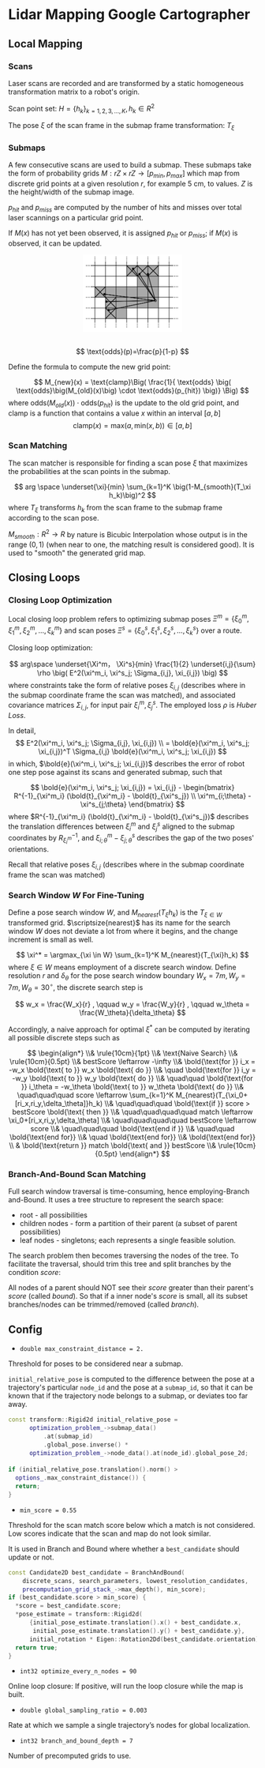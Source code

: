 # Lidar Mapping Google Cartographer

## Local Mapping

### Scans

Laser scans are recorded and are transformed by a static homogeneous transformation matrix to a robot's origin.

Scan point set: $H=\{h_k\}_{k=1,2,3,...,K}, h_k \in R^2$

The pose $\xi$ of the scan frame in the
submap frame transformation: $T_{\xi}$

### Submaps

A few consecutive scans are used to build a submap. 
These submaps take the form of probability grids $M : rZ × rZ \rightarrow [p_{min} , p_{max} ]$ which map from discrete grid points at a given resolution $r$, for example $5$ cm, to values. $Z$ is the height/width of the submap image.

$p_{hit}$ and $p_{miss}$ are computed by the number of hits and misses over total laser scannings on a particular grid point.

If $M(x)$ has not yet been observed, it is assigned $p_{hit}$ or $p_{miss}$; if $M(x)$ is observed, it can be updated.

<div style="display: flex; justify-content: center;">
      <img src="imgs/google_cart_scan.png" width="40%" height="40%" alt="google_cart_scan">
</div>
</br>

$$
\text{odds}(p)=\frac{p}{1-p}
$$

Define the formula to compute the new grid point:

$$
M_{new}(x) = \text{clamp}\Big(
    \frac{1}{
    \text{odds} \big( \text{odds}\big(M_{old}(x)\big) \cdot \text{odds}(p_{hit}) \big)}
\Big)
$$
where $\text{odds}\big(M_{old}(x)\big) \cdot \text{odds}(p_{hit})$ is the update to the old grid point,
and $\text{clamp}$ is a function that contains a value $x$ within an interval $[a,b]$
$$
\text{clamp}(x) = \text{max}
\big( a, \text{min}(x, b) \big) \in [a, b]
$$

### Scan Matching

The scan matcher is responsible for
finding a scan pose $\xi$ that maximizes the probabilities at the scan points in the submap.

$$
arg \space \underset{\xi}{min} \sum_{k=1}^K \big(1-M_{smooth}(T_\xi h_k)\big)^2
$$
where $T_\xi$ transforms $h_k$ from the scan frame to the submap
frame according to the scan pose.

$M_{smooth}: R^2 \rightarrow R$ by nature is Bicubic Interpolation whose output is in the range $(0, 1)$ (when near to one, the matching result is considered good). It is used to "smooth" the generated grid map.

## Closing Loops

### Closing Loop Optimization

Local closing loop problem refers to optimizing submap poses $\Xi^m = \{\xi^m_0, \xi^m_1, \xi^m_2, ..., \xi^m_k\}$ and scan poses $\Xi^s = \{\xi^s_0, \xi^s_1, \xi^s_2, ..., \xi^s_k\}$ over a route.

Closing loop optimization:

$$
arg\space \underset{\Xi^m， \Xi^s}{min} \frac{1}{2} \underset{i,j}{\sum} \rho \big( E^2(\xi^m_i, \xi^s_j; \Sigma_{i,j}, \xi_{i,j}) \big)
$$
where constraints take the form of relative poses $\xi_{i,j}$ (describes where in the submap coordinate frame the scan was matched), 
and associated covariance matrices $\Sigma_{i,j}$, for input pair $\xi^m_i, \xi^s_j$. The employed loss $\rho$ is *Huber Loss*.

In detail,
$$
E^2(\xi^m_i, \xi^s_j; \Sigma_{i,j}, \xi_{i,j}) 
\\ =
\bold{e}(\xi^m_i, \xi^s_j; \xi_{i,j})^T \Sigma_{i,j} \bold{e}(\xi^m_i, \xi^s_j; \xi_{i,j})
$$
in which, $\bold{e}(\xi^m_i, \xi^s_j; \xi_{i,j})$ describes the error of robot one step pose against its scans and generated submap, such that

$$
\bold{e}(\xi^m_i, \xi^s_j; \xi_{i,j}) =
 \xi_{i,j} - 
\begin{bmatrix}
    R^{-1}_{\xi^m_i} (\bold{t}_{\xi^m_i} - \bold{t}_{\xi^s_j}) \\
    \xi^m_{i;\theta} - \xi^s_{j;\theta}
\end{bmatrix}
$$
where $R^{-1}_{\xi^m_i} (\bold{t}_{\xi^m_i} - \bold{t}_{\xi^s_j})$ describes the translation differences between $\xi^m_i$ and $\xi^s_j$ aligned to the submap coordinates by $R^{-1}_{\xi^m_i}$, 
and $\xi^m_{i;\theta} - \xi^s_{j;\theta}$ describes the gap of the two poses' orientations.

Recall that relative poses $\xi_{i,j}$ (describes where in the submap coordinate frame the scan was matched)

### Search Window $W$ For Fine-Tuning

Define a pose search window $W$,
and $M_{nearest}(T_{\xi}h_k)$ is the $T_{\xi \in W}$ transformed grid.
$\scriptsize{nearest}$ has its name for the search window $W$ does not deviate a lot from where it begins, and the change increment is small as well. 

$$
\xi^* = \argmax_{\xi \in W} \sum_{k=1}^K M_{nearest}(T_{\xi}h_k)
$$
where $\xi \in W$ means employment of a discrete search window. Define resolution $r$ and $\delta_\theta$ for the pose search window boundary $W_x=7 m, W_y=7m, W_\theta=30^\circ$, the discrete search step is

$$
w_x = \frac{W_x}{r}
, \qquad
w_y = \frac{W_y}{r}
, \qquad
w_\theta = \frac{W_\theta}{\delta_\theta}
$$

Accordingly, a naive approach for optimal $\xi^*$ can be computed by iterating all possible discrete steps such as

$$
\begin{align*}
\\& 
\rule{10cm}{1pt}
\\&
\text{Naive Search}
\\& 
\rule{10cm}{0.5pt}
\\& 
    bestScore \leftarrow -\infty
\\& 
    \bold{\text{for }} i_x = -w_x \bold{\text{ to }} w_x \bold{\text{ do }}
\\& \quad
    \bold{\text{for }} i_y = -w_y \bold{\text{ to }} w_y \bold{\text{ do }}
\\& \quad\quad
    \bold{\text{for }} i_\theta = -w_\theta \bold{\text{ to }} w_\theta \bold{\text{ do }}
\\& \quad\quad\quad
    score \leftarrow \sum_{k=1}^K M_{nearest}(T_{\xi_0+[ri_x,ri_y,\delta_\theta]}h_k)
\\& \quad\quad\quad
    \bold{\text{if }} score > bestScore \bold{\text{ then }}
\\& \quad\quad\quad\quad
    match \leftarrow \xi_0+[ri_x,ri_y,\delta_\theta]
\\& \quad\quad\quad\quad
    bestScore \leftarrow score
\\& \quad\quad\quad
    \bold{\text{end if }}
\\& \quad\quad
    \bold{\text{end for}}
\\& \quad
    \bold{\text{end for}}
\\&
    \bold{\text{end for}}
\\ &
\bold{\text{return }} match     \bold{\text{ and }} bestScore
\\& 
\rule{10cm}{0.5pt}
\end{align*}
$$

### Branch-And-Bound Scan Matching

Full search window traversal is time-consuming, hence employing-Branch and-Bound.
It uses a tree structure to represent the search space:
* root - all possibilities
* children nodes - form a
partition of their parent (a subset of parent possibilities)
* leaf nodes - singletons; each
represents a single feasible solution.

The search problem then becomes traversing the nodes of the tree.
To facilitate the traversal, should trim this tree and split branches by the condition $score$:

All nodes of a parent should NOT see their $score$ greater than their parent's $score$ (called *bound*).
So that if a inner node's $score$ is small, all its subset branches/nodes can be trimmed/removed (called *branch*).

## Config

* `double max_constraint_distance = 2.`

Threshold for poses to be considered near a submap.

`initial_relative_pose` is computed to the difference between the pose at a trajectory's particular `node_id` and the pose at a `submap_id`,
so that it can be known that if the trajectory node belongs to a submap, or deviates too far away.

```cpp
const transform::Rigid2d initial_relative_pose =
      optimization_problem_->submap_data()
          .at(submap_id)
          .global_pose.inverse() *
      optimization_problem_->node_data().at(node_id).global_pose_2d;

if (initial_relative_pose.translation().norm() >
  options_.max_constraint_distance()) {
  return;
}
```

* `min_score = 0.55`

Threshold for the scan match score below which a match is not considered. Low scores indicate that the scan and map do not look similar.

It is used in Branch and Bound where whether a `best_candidate` should update or not.

```cpp
const Candidate2D best_candidate = BranchAndBound(
    discrete_scans, search_parameters, lowest_resolution_candidates,
    precomputation_grid_stack_->max_depth(), min_score);
if (best_candidate.score > min_score) {
  *score = best_candidate.score;
  *pose_estimate = transform::Rigid2d(
      {initial_pose_estimate.translation().x() + best_candidate.x,
       initial_pose_estimate.translation().y() + best_candidate.y},
      initial_rotation * Eigen::Rotation2Dd(best_candidate.orientation));
  return true;
}
```

* `int32 optimize_every_n_nodes = 90`

Online loop closure: If positive, will run the loop closure while the map is built.

* `double global_sampling_ratio = 0.003`

Rate at which we sample a single trajectory’s nodes for global localization.

* `int32 branch_and_bound_depth = 7`

Number of precomputed grids to use.
